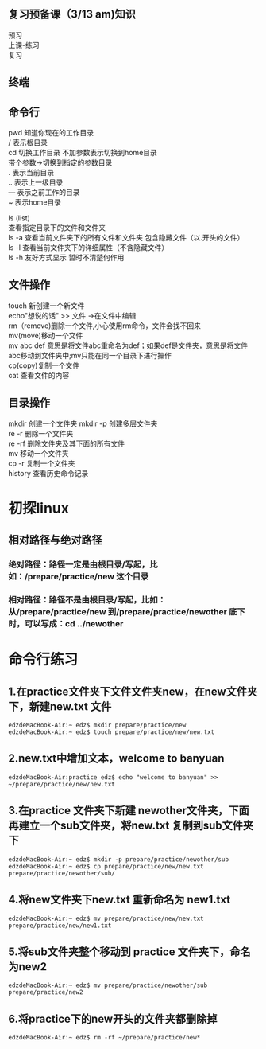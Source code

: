 ## 复习预备课（3/13 am)知识
预习   
上课-练习   
复习   
## 终端
## 命令行   
pwd 知道你现在的工作目录     
/ 表示根目录   
cd   切换工作目录
不加参数表示切换到home目录   
带个参数->切换到指定的参数目录   
. 表示当前目录   
.. 表示上一级目录   
— 表示之前工作的目录   
~ 表示home目录   

ls (list)   
查看指定目录下的文件和文件夹   
ls -a 查看当前文件夹下的所有文件和文件夹 包含隐藏文件（以.开头的文件）  
ls -l 查看当前文件夹下的详细属性（不含隐藏文件）   
ls -h 友好方式显示 暂时不清楚何作用   


## 文件操作   
touch 新创建一个新文件   
echo"想说的话" >> 文件 ->在文件中编辑   
rm（remove)删除一个文件,小心使用rm命令，文件会找不回来    
mv(move)移动一个文件   
mv abc def 意思是将文件abc重命名为def；如果def是文件夹，意思是将文件abc移动到文件夹中;mv只能在同一个目录下进行操作   
cp(copy)复制一个文件   
cat 查看文件的内容
## 目录操作  
mkdir 创建一个文件夹 
mkdir -p 创建多层文件夹   
re -r 删除一个文件夹  
re -rf 删除文件夹及其下面的所有文件   
mv 移动一个文件夹   
cp -r 复制一个文件夹  
history 查看历史命令记录   


# 初探linux   
## 相对路径与绝对路径   
### 绝对路径：路径一定是由根目录/写起，比如：/prepare/practice/new 这个目录
### 相对路径：路径不是由根目录/写起，比如：从/prepare/practice/new 到/prepare/practice/newother 底下时，可以写成：cd ../newother 





# 命令行练习   
## 1.在practice文件夹下文件文件夹new，在new文件夹下，新建new.txt 文件  
```
edzdeMacBook-Air:~ edz$ mkdir prepare/practice/new   
edzdeMacBook-Air:~ edz$ touch prepare/practice/new/new.txt   
```   
## 2.new.txt中增加文本，welcome to banyuan   
```   
edzdeMacBook-Air:practice edz$ echo "welcome to banyuan" >> ~/prepare/practice/new/new.txt   
```   
## 3.在practice 文件夹下新建 newother文件夹，下面再建立一个sub文件夹，将new.txt 复制到sub文件夹下   
```   
edzdeMacBook-Air:~ edz$ mkdir -p prepare/practice/newother/sub   
edzdeMacBook-Air:~ edz$ cp prepare/practice/new/new.txt prepare/practice/newother/sub/
```   
## 4.将new文件夹下new.txt 重新命名为 new1.txt   
```   
edzdeMacBook-Air:~ edz$ mv prepare/practice/new/new.txt prepare/practice/new/new1.txt   
```   
## 5.将sub文件夹整个移动到 practice 文件夹下，命名为new2   
```   
edzdeMacBook-Air:~ edz$ mv prepare/practice/newother/sub prepare/practice/new2   
```   
## 6.将practice下的new开头的文件夹都删除掉    
```   
edzdeMacBook-Air:~ edz$ rm -rf ~/prepare/practice/new*   
```   

